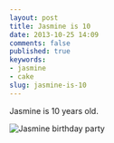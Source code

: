 ```yaml
---
layout: post
title: Jasmine is 10
date: 2013-10-25 14:09
comments: false
published: true
keywords:
- jasmine
- cake
slug: jasmine-is-10
---
```

Jasmine is 10 years old.

![Jasmine birthday party](http://media.eick.us/media/photographs/2013/2013-07-28/jasmine-birthday-party-2013-07-28-at-16-47-28.jpg)

